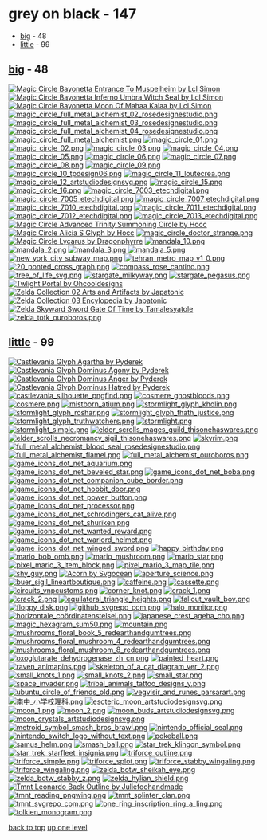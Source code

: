 # grey on black - 147
- [big](#big) - 48
- [little](#little) - 99

<a id="big"></a>

## [big](/terminal/grey%20on%20black/big/README.MD) - 48
[![Magic Circle Bayonetta Entrance To Muspelheim by Lcl Simon](/.internals/thumbnails/terminal/grey%20on%20black/big/magic%20circles/bayonetta/magic_circle_bayonetta_entrance_to_muspelheim_by_lcl_simon.png "Magic Circle Bayonetta Entrance To Muspelheim by Lcl Simon")](https://raw.githubusercontent.com/buckmanc/wallpapers/main/terminal/grey%20on%20black/big/magic%20circles/bayonetta/magic_circle_bayonetta_entrance_to_muspelheim_by_lcl_simon.png)
[![Magic Circle Bayonetta Inferno Umbra Witch Seal by Lcl Simon](/.internals/thumbnails/terminal/grey%20on%20black/big/magic%20circles/bayonetta/magic_circle_bayonetta_inferno_umbra_witch_seal_by_lcl_simon.png "Magic Circle Bayonetta Inferno Umbra Witch Seal by Lcl Simon")](https://raw.githubusercontent.com/buckmanc/wallpapers/main/terminal/grey%20on%20black/big/magic%20circles/bayonetta/magic_circle_bayonetta_inferno_umbra_witch_seal_by_lcl_simon.png)
[![Magic Circle Bayonetta Moon Of Mahaa Kalaa by Lcl Simon](/.internals/thumbnails/terminal/grey%20on%20black/big/magic%20circles/bayonetta/magic_circle_bayonetta_moon_of_mahaa_kalaa_by_lcl_simon.png "Magic Circle Bayonetta Moon Of Mahaa Kalaa by Lcl Simon")](https://raw.githubusercontent.com/buckmanc/wallpapers/main/terminal/grey%20on%20black/big/magic%20circles/bayonetta/magic_circle_bayonetta_moon_of_mahaa_kalaa_by_lcl_simon.png)
[![magic_circle_full_metal_alchemist_02_rosedesignestudio.png](/.internals/thumbnails/terminal/grey%20on%20black/big/magic%20circles/full%20metal%20alchemist/magic_circle_full_metal_alchemist_02_rosedesignestudio.png "magic_circle_full_metal_alchemist_02_rosedesignestudio.png")](https://raw.githubusercontent.com/buckmanc/wallpapers/main/terminal/grey%20on%20black/big/magic%20circles/full%20metal%20alchemist/magic_circle_full_metal_alchemist_02_rosedesignestudio.png)
[![magic_circle_full_metal_alchemist_03_rosedesignestudio.png](/.internals/thumbnails/terminal/grey%20on%20black/big/magic%20circles/full%20metal%20alchemist/magic_circle_full_metal_alchemist_03_rosedesignestudio.png "magic_circle_full_metal_alchemist_03_rosedesignestudio.png")](https://raw.githubusercontent.com/buckmanc/wallpapers/main/terminal/grey%20on%20black/big/magic%20circles/full%20metal%20alchemist/magic_circle_full_metal_alchemist_03_rosedesignestudio.png)
[![magic_circle_full_metal_alchemist_04_rosedesignestudio.png](/.internals/thumbnails/terminal/grey%20on%20black/big/magic%20circles/full%20metal%20alchemist/magic_circle_full_metal_alchemist_04_rosedesignestudio.png "magic_circle_full_metal_alchemist_04_rosedesignestudio.png")](https://raw.githubusercontent.com/buckmanc/wallpapers/main/terminal/grey%20on%20black/big/magic%20circles/full%20metal%20alchemist/magic_circle_full_metal_alchemist_04_rosedesignestudio.png)
[![magic_circle_full_metal_alchemist.png](/.internals/thumbnails/terminal/grey%20on%20black/big/magic%20circles/full%20metal%20alchemist/magic_circle_full_metal_alchemist.png "magic_circle_full_metal_alchemist.png")](https://raw.githubusercontent.com/buckmanc/wallpapers/main/terminal/grey%20on%20black/big/magic%20circles/full%20metal%20alchemist/magic_circle_full_metal_alchemist.png)
[![magic_circle_01.png](/.internals/thumbnails/terminal/grey%20on%20black/big/magic%20circles/misc/magic_circle_01.png "magic_circle_01.png")](https://raw.githubusercontent.com/buckmanc/wallpapers/main/terminal/grey%20on%20black/big/magic%20circles/misc/magic_circle_01.png)
[![magic_circle_02.png](/.internals/thumbnails/terminal/grey%20on%20black/big/magic%20circles/misc/magic_circle_02.png "magic_circle_02.png")](https://raw.githubusercontent.com/buckmanc/wallpapers/main/terminal/grey%20on%20black/big/magic%20circles/misc/magic_circle_02.png)
[![magic_circle_03.png](/.internals/thumbnails/terminal/grey%20on%20black/big/magic%20circles/misc/magic_circle_03.png "magic_circle_03.png")](https://raw.githubusercontent.com/buckmanc/wallpapers/main/terminal/grey%20on%20black/big/magic%20circles/misc/magic_circle_03.png)
[![magic_circle_04.png](/.internals/thumbnails/terminal/grey%20on%20black/big/magic%20circles/misc/magic_circle_04.png "magic_circle_04.png")](https://raw.githubusercontent.com/buckmanc/wallpapers/main/terminal/grey%20on%20black/big/magic%20circles/misc/magic_circle_04.png)
[![magic_circle_05.png](/.internals/thumbnails/terminal/grey%20on%20black/big/magic%20circles/misc/magic_circle_05.png "magic_circle_05.png")](https://raw.githubusercontent.com/buckmanc/wallpapers/main/terminal/grey%20on%20black/big/magic%20circles/misc/magic_circle_05.png)
[![magic_circle_06.png](/.internals/thumbnails/terminal/grey%20on%20black/big/magic%20circles/misc/magic_circle_06.png "magic_circle_06.png")](https://raw.githubusercontent.com/buckmanc/wallpapers/main/terminal/grey%20on%20black/big/magic%20circles/misc/magic_circle_06.png)
[![magic_circle_07.png](/.internals/thumbnails/terminal/grey%20on%20black/big/magic%20circles/misc/magic_circle_07.png "magic_circle_07.png")](https://raw.githubusercontent.com/buckmanc/wallpapers/main/terminal/grey%20on%20black/big/magic%20circles/misc/magic_circle_07.png)
[![magic_circle_08.png](/.internals/thumbnails/terminal/grey%20on%20black/big/magic%20circles/misc/magic_circle_08.png "magic_circle_08.png")](https://raw.githubusercontent.com/buckmanc/wallpapers/main/terminal/grey%20on%20black/big/magic%20circles/misc/magic_circle_08.png)
[![magic_circle_09.png](/.internals/thumbnails/terminal/grey%20on%20black/big/magic%20circles/misc/magic_circle_09.png "magic_circle_09.png")](https://raw.githubusercontent.com/buckmanc/wallpapers/main/terminal/grey%20on%20black/big/magic%20circles/misc/magic_circle_09.png)
[![magic_circle_10_tpdesign06.png](/.internals/thumbnails/terminal/grey%20on%20black/big/magic%20circles/misc/magic_circle_10_tpdesign06.png "magic_circle_10_tpdesign06.png")](https://raw.githubusercontent.com/buckmanc/wallpapers/main/terminal/grey%20on%20black/big/magic%20circles/misc/magic_circle_10_tpdesign06.png)
[![magic_circle_11_loutecrea.png](/.internals/thumbnails/terminal/grey%20on%20black/big/magic%20circles/misc/magic_circle_11_loutecrea.png "magic_circle_11_loutecrea.png")](https://raw.githubusercontent.com/buckmanc/wallpapers/main/terminal/grey%20on%20black/big/magic%20circles/misc/magic_circle_11_loutecrea.png)
[![magic_circle_12_artstudiodesignsvg.png](/.internals/thumbnails/terminal/grey%20on%20black/big/magic%20circles/misc/magic_circle_12_artstudiodesignsvg.png "magic_circle_12_artstudiodesignsvg.png")](https://raw.githubusercontent.com/buckmanc/wallpapers/main/terminal/grey%20on%20black/big/magic%20circles/misc/magic_circle_12_artstudiodesignsvg.png)
[![magic_circle_15.png](/.internals/thumbnails/terminal/grey%20on%20black/big/magic%20circles/misc/magic_circle_15.png "magic_circle_15.png")](https://raw.githubusercontent.com/buckmanc/wallpapers/main/terminal/grey%20on%20black/big/magic%20circles/misc/magic_circle_15.png)
[![magic_circle_16.png](/.internals/thumbnails/terminal/grey%20on%20black/big/magic%20circles/misc/magic_circle_16.png "magic_circle_16.png")](https://raw.githubusercontent.com/buckmanc/wallpapers/main/terminal/grey%20on%20black/big/magic%20circles/misc/magic_circle_16.png)
[![magic_circle_7003_etechdigital.png](/.internals/thumbnails/terminal/grey%20on%20black/big/magic%20circles/misc/magic_circle_7003_etechdigital.png "magic_circle_7003_etechdigital.png")](https://raw.githubusercontent.com/buckmanc/wallpapers/main/terminal/grey%20on%20black/big/magic%20circles/misc/magic_circle_7003_etechdigital.png)
[![magic_circle_7005_etechdigital.png](/.internals/thumbnails/terminal/grey%20on%20black/big/magic%20circles/misc/magic_circle_7005_etechdigital.png "magic_circle_7005_etechdigital.png")](https://raw.githubusercontent.com/buckmanc/wallpapers/main/terminal/grey%20on%20black/big/magic%20circles/misc/magic_circle_7005_etechdigital.png)
[![magic_circle_7007_etechdigital.png](/.internals/thumbnails/terminal/grey%20on%20black/big/magic%20circles/misc/magic_circle_7007_etechdigital.png "magic_circle_7007_etechdigital.png")](https://raw.githubusercontent.com/buckmanc/wallpapers/main/terminal/grey%20on%20black/big/magic%20circles/misc/magic_circle_7007_etechdigital.png)
[![magic_circle_7010_etechdigital.png](/.internals/thumbnails/terminal/grey%20on%20black/big/magic%20circles/misc/magic_circle_7010_etechdigital.png "magic_circle_7010_etechdigital.png")](https://raw.githubusercontent.com/buckmanc/wallpapers/main/terminal/grey%20on%20black/big/magic%20circles/misc/magic_circle_7010_etechdigital.png)
[![magic_circle_7011_etechdigital.png](/.internals/thumbnails/terminal/grey%20on%20black/big/magic%20circles/misc/magic_circle_7011_etechdigital.png "magic_circle_7011_etechdigital.png")](https://raw.githubusercontent.com/buckmanc/wallpapers/main/terminal/grey%20on%20black/big/magic%20circles/misc/magic_circle_7011_etechdigital.png)
[![magic_circle_7012_etechdigital.png](/.internals/thumbnails/terminal/grey%20on%20black/big/magic%20circles/misc/magic_circle_7012_etechdigital.png "magic_circle_7012_etechdigital.png")](https://raw.githubusercontent.com/buckmanc/wallpapers/main/terminal/grey%20on%20black/big/magic%20circles/misc/magic_circle_7012_etechdigital.png)
[![magic_circle_7013_etechdigital.png](/.internals/thumbnails/terminal/grey%20on%20black/big/magic%20circles/misc/magic_circle_7013_etechdigital.png "magic_circle_7013_etechdigital.png")](https://raw.githubusercontent.com/buckmanc/wallpapers/main/terminal/grey%20on%20black/big/magic%20circles/misc/magic_circle_7013_etechdigital.png)
[![Magic Circle Advanced Trinity Summoning Circle by Hocc](/.internals/thumbnails/terminal/grey%20on%20black/big/magic%20circles/misc/magic_circle_advanced_trinity_summoning_circle_by_hocc.png "Magic Circle Advanced Trinity Summoning Circle by Hocc")](https://raw.githubusercontent.com/buckmanc/wallpapers/main/terminal/grey%20on%20black/big/magic%20circles/misc/magic_circle_advanced_trinity_summoning_circle_by_hocc.png)
[![Magic Circle Alicia S Glyph by Hocc](/.internals/thumbnails/terminal/grey%20on%20black/big/magic%20circles/misc/magic_circle_alicia_s_glyph_by_hocc.png "Magic Circle Alicia S Glyph by Hocc")](https://raw.githubusercontent.com/buckmanc/wallpapers/main/terminal/grey%20on%20black/big/magic%20circles/misc/magic_circle_alicia_s_glyph_by_hocc.png)
[![magic_circle_doctor_strange.png](/.internals/thumbnails/terminal/grey%20on%20black/big/magic%20circles/misc/magic_circle_doctor_strange.png "magic_circle_doctor_strange.png")](https://raw.githubusercontent.com/buckmanc/wallpapers/main/terminal/grey%20on%20black/big/magic%20circles/misc/magic_circle_doctor_strange.png)
[![Magic Circle Lycarus by Dragonphyrre](/.internals/thumbnails/terminal/grey%20on%20black/big/magic%20circles/misc/magic_circle_lycarus_by_dragonphyrre.png "Magic Circle Lycarus by Dragonphyrre")](https://raw.githubusercontent.com/buckmanc/wallpapers/main/terminal/grey%20on%20black/big/magic%20circles/misc/magic_circle_lycarus_by_dragonphyrre.png)
[![mandala_10.png](/.internals/thumbnails/terminal/grey%20on%20black/big/mandalas/mandala_10.png "mandala_10.png")](https://raw.githubusercontent.com/buckmanc/wallpapers/main/terminal/grey%20on%20black/big/mandalas/mandala_10.png)
[![mandala_2.png](/.internals/thumbnails/terminal/grey%20on%20black/big/mandalas/mandala_2.png "mandala_2.png")](https://raw.githubusercontent.com/buckmanc/wallpapers/main/terminal/grey%20on%20black/big/mandalas/mandala_2.png)
[![mandala_3.png](/.internals/thumbnails/terminal/grey%20on%20black/big/mandalas/mandala_3.png "mandala_3.png")](https://raw.githubusercontent.com/buckmanc/wallpapers/main/terminal/grey%20on%20black/big/mandalas/mandala_3.png)
[![mandala_5.png](/.internals/thumbnails/terminal/grey%20on%20black/big/mandalas/mandala_5.png "mandala_5.png")](https://raw.githubusercontent.com/buckmanc/wallpapers/main/terminal/grey%20on%20black/big/mandalas/mandala_5.png)
[![new_york_city_subway_map.png](/.internals/thumbnails/terminal/grey%20on%20black/big/maps/new_york_city_subway_map.png "new_york_city_subway_map.png")](https://raw.githubusercontent.com/buckmanc/wallpapers/main/terminal/grey%20on%20black/big/maps/new_york_city_subway_map.png)
[![tehran_metro_map_v1_0.png](/.internals/thumbnails/terminal/grey%20on%20black/big/maps/tehran_metro_map_v1_0.png "tehran_metro_map_v1_0.png")](https://raw.githubusercontent.com/buckmanc/wallpapers/main/terminal/grey%20on%20black/big/maps/tehran_metro_map_v1_0.png)
[![20_ponted_cross_graph.png](/.internals/thumbnails/terminal/grey%20on%20black/big/misc/20_ponted_cross_graph.png "20_ponted_cross_graph.png")](https://raw.githubusercontent.com/buckmanc/wallpapers/main/terminal/grey%20on%20black/big/misc/20_ponted_cross_graph.png)
[![compass_rose_cantino.png](/.internals/thumbnails/terminal/grey%20on%20black/big/misc/compass_rose_cantino.png "compass_rose_cantino.png")](https://raw.githubusercontent.com/buckmanc/wallpapers/main/terminal/grey%20on%20black/big/misc/compass_rose_cantino.png)
[![tree_of_life_svg.png](/.internals/thumbnails/terminal/grey%20on%20black/big/misc/tree_of_life_svg.png "tree_of_life_svg.png")](https://raw.githubusercontent.com/buckmanc/wallpapers/main/terminal/grey%20on%20black/big/misc/tree_of_life_svg.png)
[![stargate_milkyway.png](/.internals/thumbnails/terminal/grey%20on%20black/big/stargate/stargate_milkyway.png "stargate_milkyway.png")](https://raw.githubusercontent.com/buckmanc/wallpapers/main/terminal/grey%20on%20black/big/stargate/stargate_milkyway.png)
[![stargate_pegasus.png](/.internals/thumbnails/terminal/grey%20on%20black/big/stargate/stargate_pegasus.png "stargate_pegasus.png")](https://raw.githubusercontent.com/buckmanc/wallpapers/main/terminal/grey%20on%20black/big/stargate/stargate_pegasus.png)
[![Twlight Portal by Ohcooldesigns](/.internals/thumbnails/terminal/grey%20on%20black/big/the%20legend%20of%20zelda/twlight_portal_by_ohcooldesigns.png "Twlight Portal by Ohcooldesigns")](https://raw.githubusercontent.com/buckmanc/wallpapers/main/terminal/grey%20on%20black/big/the%20legend%20of%20zelda/twlight_portal_by_ohcooldesigns.png)
[![Zelda Collection 02 Arts and Artifacts by Japatonic](/.internals/thumbnails/terminal/grey%20on%20black/big/the%20legend%20of%20zelda/zelda_collection_02_arts_and_artifacts_by_japatonic.png "Zelda Collection 02 Arts and Artifacts by Japatonic")](https://raw.githubusercontent.com/buckmanc/wallpapers/main/terminal/grey%20on%20black/big/the%20legend%20of%20zelda/zelda_collection_02_arts_and_artifacts_by_japatonic.png)
[![Zelda Collection 03 Encylopedia by Japatonic](/.internals/thumbnails/terminal/grey%20on%20black/big/the%20legend%20of%20zelda/zelda_collection_03_encylopedia_by_japatonic.png "Zelda Collection 03 Encylopedia by Japatonic")](https://raw.githubusercontent.com/buckmanc/wallpapers/main/terminal/grey%20on%20black/big/the%20legend%20of%20zelda/zelda_collection_03_encylopedia_by_japatonic.png)
[![Zelda Skyward Sword Gate Of Time by Tamalesyatole](/.internals/thumbnails/terminal/grey%20on%20black/big/the%20legend%20of%20zelda/zelda_skyward_sword_gate_of_time_by_tamalesyatole.png "Zelda Skyward Sword Gate Of Time by Tamalesyatole")](https://raw.githubusercontent.com/buckmanc/wallpapers/main/terminal/grey%20on%20black/big/the%20legend%20of%20zelda/zelda_skyward_sword_gate_of_time_by_tamalesyatole.png)
[![zelda_totk_ouroboros.png](/.internals/thumbnails/terminal/grey%20on%20black/big/the%20legend%20of%20zelda/zelda_totk_ouroboros.png "zelda_totk_ouroboros.png")](https://raw.githubusercontent.com/buckmanc/wallpapers/main/terminal/grey%20on%20black/big/the%20legend%20of%20zelda/zelda_totk_ouroboros.png)

<a id="little"></a>

## [little](/terminal/grey%20on%20black/little/README.MD) - 99
[![Castlevania Glyph Agartha by Pyderek](/.internals/thumbnails/terminal/grey%20on%20black/little/castlevania/castlevania_glyph_agartha_by_pyderek.png "Castlevania Glyph Agartha by Pyderek")](https://raw.githubusercontent.com/buckmanc/wallpapers/main/terminal/grey%20on%20black/little/castlevania/castlevania_glyph_agartha_by_pyderek.png)
[![Castlevania Glyph Dominus Agony by Pyderek](/.internals/thumbnails/terminal/grey%20on%20black/little/castlevania/castlevania_glyph_dominus_agony_by_pyderek.png "Castlevania Glyph Dominus Agony by Pyderek")](https://raw.githubusercontent.com/buckmanc/wallpapers/main/terminal/grey%20on%20black/little/castlevania/castlevania_glyph_dominus_agony_by_pyderek.png)
[![Castlevania Glyph Dominus Anger by Pyderek](/.internals/thumbnails/terminal/grey%20on%20black/little/castlevania/castlevania_glyph_dominus_anger_by_pyderek.png "Castlevania Glyph Dominus Anger by Pyderek")](https://raw.githubusercontent.com/buckmanc/wallpapers/main/terminal/grey%20on%20black/little/castlevania/castlevania_glyph_dominus_anger_by_pyderek.png)
[![Castlevania Glyph Dominus Hatred by Pyderek](/.internals/thumbnails/terminal/grey%20on%20black/little/castlevania/castlevania_glyph_dominus_hatred_by_pyderek.png "Castlevania Glyph Dominus Hatred by Pyderek")](https://raw.githubusercontent.com/buckmanc/wallpapers/main/terminal/grey%20on%20black/little/castlevania/castlevania_glyph_dominus_hatred_by_pyderek.png)
[![castlevania_silhouette_pngfind.png](/.internals/thumbnails/terminal/grey%20on%20black/little/castlevania/castlevania_silhouette_pngfind.png "castlevania_silhouette_pngfind.png")](https://raw.githubusercontent.com/buckmanc/wallpapers/main/terminal/grey%20on%20black/little/castlevania/castlevania_silhouette_pngfind.png)
[![cosmere_ghostbloods.png](/.internals/thumbnails/terminal/grey%20on%20black/little/cosmere/cosmere_ghostbloods.png "cosmere_ghostbloods.png")](https://raw.githubusercontent.com/buckmanc/wallpapers/main/terminal/grey%20on%20black/little/cosmere/cosmere_ghostbloods.png)
[![cosmere.png](/.internals/thumbnails/terminal/grey%20on%20black/little/cosmere/cosmere.png "cosmere.png")](https://raw.githubusercontent.com/buckmanc/wallpapers/main/terminal/grey%20on%20black/little/cosmere/cosmere.png)
[![mistborn_atium.png](/.internals/thumbnails/terminal/grey%20on%20black/little/cosmere/mistborn_atium.png "mistborn_atium.png")](https://raw.githubusercontent.com/buckmanc/wallpapers/main/terminal/grey%20on%20black/little/cosmere/mistborn_atium.png)
[![stormlight_glyph_kholin.png](/.internals/thumbnails/terminal/grey%20on%20black/little/cosmere/stormlight_glyph_kholin.png "stormlight_glyph_kholin.png")](https://raw.githubusercontent.com/buckmanc/wallpapers/main/terminal/grey%20on%20black/little/cosmere/stormlight_glyph_kholin.png)
[![stormlight_glyph_roshar.png](/.internals/thumbnails/terminal/grey%20on%20black/little/cosmere/stormlight_glyph_roshar.png "stormlight_glyph_roshar.png")](https://raw.githubusercontent.com/buckmanc/wallpapers/main/terminal/grey%20on%20black/little/cosmere/stormlight_glyph_roshar.png)
[![stormlight_glyph_thath_justice.png](/.internals/thumbnails/terminal/grey%20on%20black/little/cosmere/stormlight_glyph_thath_justice.png "stormlight_glyph_thath_justice.png")](https://raw.githubusercontent.com/buckmanc/wallpapers/main/terminal/grey%20on%20black/little/cosmere/stormlight_glyph_thath_justice.png)
[![stormlight_glyph_truthwatchers.png](/.internals/thumbnails/terminal/grey%20on%20black/little/cosmere/stormlight_glyph_truthwatchers.png "stormlight_glyph_truthwatchers.png")](https://raw.githubusercontent.com/buckmanc/wallpapers/main/terminal/grey%20on%20black/little/cosmere/stormlight_glyph_truthwatchers.png)
[![stormlight.png](/.internals/thumbnails/terminal/grey%20on%20black/little/cosmere/stormlight.png "stormlight.png")](https://raw.githubusercontent.com/buckmanc/wallpapers/main/terminal/grey%20on%20black/little/cosmere/stormlight.png)
[![stormlight_simple.png](/.internals/thumbnails/terminal/grey%20on%20black/little/cosmere/stormlight_simple.png "stormlight_simple.png")](https://raw.githubusercontent.com/buckmanc/wallpapers/main/terminal/grey%20on%20black/little/cosmere/stormlight_simple.png)
[![elder_scrolls_mages_guild_thisonehaswares.png](/.internals/thumbnails/terminal/grey%20on%20black/little/elder%20scrolls/elder_scrolls_mages_guild_thisonehaswares.png "elder_scrolls_mages_guild_thisonehaswares.png")](https://raw.githubusercontent.com/buckmanc/wallpapers/main/terminal/grey%20on%20black/little/elder%20scrolls/elder_scrolls_mages_guild_thisonehaswares.png)
[![elder_scrolls_necromancy_sigil_thisonehaswares.png](/.internals/thumbnails/terminal/grey%20on%20black/little/elder%20scrolls/elder_scrolls_necromancy_sigil_thisonehaswares.png "elder_scrolls_necromancy_sigil_thisonehaswares.png")](https://raw.githubusercontent.com/buckmanc/wallpapers/main/terminal/grey%20on%20black/little/elder%20scrolls/elder_scrolls_necromancy_sigil_thisonehaswares.png)
[![skyrim.png](/.internals/thumbnails/terminal/grey%20on%20black/little/elder%20scrolls/skyrim.png "skyrim.png")](https://raw.githubusercontent.com/buckmanc/wallpapers/main/terminal/grey%20on%20black/little/elder%20scrolls/skyrim.png)
[![full_metal_alchemist_blood_seal_rosedesignestudio.png](/.internals/thumbnails/terminal/grey%20on%20black/little/full%20metal%20alchemist/full_metal_alchemist_blood_seal_rosedesignestudio.png "full_metal_alchemist_blood_seal_rosedesignestudio.png")](https://raw.githubusercontent.com/buckmanc/wallpapers/main/terminal/grey%20on%20black/little/full%20metal%20alchemist/full_metal_alchemist_blood_seal_rosedesignestudio.png)
[![full_metal_alchemist_flamel.png](/.internals/thumbnails/terminal/grey%20on%20black/little/full%20metal%20alchemist/full_metal_alchemist_flamel.png "full_metal_alchemist_flamel.png")](https://raw.githubusercontent.com/buckmanc/wallpapers/main/terminal/grey%20on%20black/little/full%20metal%20alchemist/full_metal_alchemist_flamel.png)
[![full_metal_alchemist_ouroboros.png](/.internals/thumbnails/terminal/grey%20on%20black/little/full%20metal%20alchemist/full_metal_alchemist_ouroboros.png "full_metal_alchemist_ouroboros.png")](https://raw.githubusercontent.com/buckmanc/wallpapers/main/terminal/grey%20on%20black/little/full%20metal%20alchemist/full_metal_alchemist_ouroboros.png)
[![game_icons_dot_net_aquarium.png](/.internals/thumbnails/terminal/grey%20on%20black/little/game%20icons%20dot%20net/game_icons_dot_net_aquarium.png "game_icons_dot_net_aquarium.png")](https://raw.githubusercontent.com/buckmanc/wallpapers/main/terminal/grey%20on%20black/little/game%20icons%20dot%20net/game_icons_dot_net_aquarium.png)
[![game_icons_dot_net_beveled_star.png](/.internals/thumbnails/terminal/grey%20on%20black/little/game%20icons%20dot%20net/game_icons_dot_net_beveled_star.png "game_icons_dot_net_beveled_star.png")](https://raw.githubusercontent.com/buckmanc/wallpapers/main/terminal/grey%20on%20black/little/game%20icons%20dot%20net/game_icons_dot_net_beveled_star.png)
[![game_icons_dot_net_boba.png](/.internals/thumbnails/terminal/grey%20on%20black/little/game%20icons%20dot%20net/game_icons_dot_net_boba.png "game_icons_dot_net_boba.png")](https://raw.githubusercontent.com/buckmanc/wallpapers/main/terminal/grey%20on%20black/little/game%20icons%20dot%20net/game_icons_dot_net_boba.png)
[![game_icons_dot_net_companion_cube_border.png](/.internals/thumbnails/terminal/grey%20on%20black/little/game%20icons%20dot%20net/game_icons_dot_net_companion_cube_border.png "game_icons_dot_net_companion_cube_border.png")](https://raw.githubusercontent.com/buckmanc/wallpapers/main/terminal/grey%20on%20black/little/game%20icons%20dot%20net/game_icons_dot_net_companion_cube_border.png)
[![game_icons_dot_net_hobbit_door.png](/.internals/thumbnails/terminal/grey%20on%20black/little/game%20icons%20dot%20net/game_icons_dot_net_hobbit_door.png "game_icons_dot_net_hobbit_door.png")](https://raw.githubusercontent.com/buckmanc/wallpapers/main/terminal/grey%20on%20black/little/game%20icons%20dot%20net/game_icons_dot_net_hobbit_door.png)
[![game_icons_dot_net_power_button.png](/.internals/thumbnails/terminal/grey%20on%20black/little/game%20icons%20dot%20net/game_icons_dot_net_power_button.png "game_icons_dot_net_power_button.png")](https://raw.githubusercontent.com/buckmanc/wallpapers/main/terminal/grey%20on%20black/little/game%20icons%20dot%20net/game_icons_dot_net_power_button.png)
[![game_icons_dot_net_processor.png](/.internals/thumbnails/terminal/grey%20on%20black/little/game%20icons%20dot%20net/game_icons_dot_net_processor.png "game_icons_dot_net_processor.png")](https://raw.githubusercontent.com/buckmanc/wallpapers/main/terminal/grey%20on%20black/little/game%20icons%20dot%20net/game_icons_dot_net_processor.png)
[![game_icons_dot_net_schrodingers_cat_alive.png](/.internals/thumbnails/terminal/grey%20on%20black/little/game%20icons%20dot%20net/game_icons_dot_net_schrodingers_cat_alive.png "game_icons_dot_net_schrodingers_cat_alive.png")](https://raw.githubusercontent.com/buckmanc/wallpapers/main/terminal/grey%20on%20black/little/game%20icons%20dot%20net/game_icons_dot_net_schrodingers_cat_alive.png)
[![game_icons_dot_net_shuriken.png](/.internals/thumbnails/terminal/grey%20on%20black/little/game%20icons%20dot%20net/game_icons_dot_net_shuriken.png "game_icons_dot_net_shuriken.png")](https://raw.githubusercontent.com/buckmanc/wallpapers/main/terminal/grey%20on%20black/little/game%20icons%20dot%20net/game_icons_dot_net_shuriken.png)
[![game_icons_dot_net_wanted_reward.png](/.internals/thumbnails/terminal/grey%20on%20black/little/game%20icons%20dot%20net/game_icons_dot_net_wanted_reward.png "game_icons_dot_net_wanted_reward.png")](https://raw.githubusercontent.com/buckmanc/wallpapers/main/terminal/grey%20on%20black/little/game%20icons%20dot%20net/game_icons_dot_net_wanted_reward.png)
[![game_icons_dot_net_warlord_helmet.png](/.internals/thumbnails/terminal/grey%20on%20black/little/game%20icons%20dot%20net/game_icons_dot_net_warlord_helmet.png "game_icons_dot_net_warlord_helmet.png")](https://raw.githubusercontent.com/buckmanc/wallpapers/main/terminal/grey%20on%20black/little/game%20icons%20dot%20net/game_icons_dot_net_warlord_helmet.png)
[![game_icons_dot_net_winged_sword.png](/.internals/thumbnails/terminal/grey%20on%20black/little/game%20icons%20dot%20net/game_icons_dot_net_winged_sword.png "game_icons_dot_net_winged_sword.png")](https://raw.githubusercontent.com/buckmanc/wallpapers/main/terminal/grey%20on%20black/little/game%20icons%20dot%20net/game_icons_dot_net_winged_sword.png)
[![happy_birthday.png](/.internals/thumbnails/terminal/grey%20on%20black/little/language/happy_birthday.png "happy_birthday.png")](https://raw.githubusercontent.com/buckmanc/wallpapers/main/terminal/grey%20on%20black/little/language/happy_birthday.png)
[![mario_bob_omb.png](/.internals/thumbnails/terminal/grey%20on%20black/little/mario/mario_bob_omb.png "mario_bob_omb.png")](https://raw.githubusercontent.com/buckmanc/wallpapers/main/terminal/grey%20on%20black/little/mario/mario_bob_omb.png)
[![mario_mushroom.png](/.internals/thumbnails/terminal/grey%20on%20black/little/mario/mario_mushroom.png "mario_mushroom.png")](https://raw.githubusercontent.com/buckmanc/wallpapers/main/terminal/grey%20on%20black/little/mario/mario_mushroom.png)
[![mario_star.png](/.internals/thumbnails/terminal/grey%20on%20black/little/mario/mario_star.png "mario_star.png")](https://raw.githubusercontent.com/buckmanc/wallpapers/main/terminal/grey%20on%20black/little/mario/mario_star.png)
[![pixel_mario_3_item_block.png](/.internals/thumbnails/terminal/grey%20on%20black/little/mario/pixel_mario_3_item_block.png "pixel_mario_3_item_block.png")](https://raw.githubusercontent.com/buckmanc/wallpapers/main/terminal/grey%20on%20black/little/mario/pixel_mario_3_item_block.png)
[![pixel_mario_3_map_tile.png](/.internals/thumbnails/terminal/grey%20on%20black/little/mario/pixel_mario_3_map_tile.png "pixel_mario_3_map_tile.png")](https://raw.githubusercontent.com/buckmanc/wallpapers/main/terminal/grey%20on%20black/little/mario/pixel_mario_3_map_tile.png)
[![shy_guy.png](/.internals/thumbnails/terminal/grey%20on%20black/little/mario/shy_guy.png "shy_guy.png")](https://raw.githubusercontent.com/buckmanc/wallpapers/main/terminal/grey%20on%20black/little/mario/shy_guy.png)
[![Acorn by Svgocean](/.internals/thumbnails/terminal/grey%20on%20black/little/misc/acorn_by_svgocean.png "Acorn by Svgocean")](https://raw.githubusercontent.com/buckmanc/wallpapers/main/terminal/grey%20on%20black/little/misc/acorn_by_svgocean.png)
[![aperture_science.png](/.internals/thumbnails/terminal/grey%20on%20black/little/misc/aperture_science.png "aperture_science.png")](https://raw.githubusercontent.com/buckmanc/wallpapers/main/terminal/grey%20on%20black/little/misc/aperture_science.png)
[![buer_sigil_lineartboutique.png](/.internals/thumbnails/terminal/grey%20on%20black/little/misc/buer_sigil_lineartboutique.png "buer_sigil_lineartboutique.png")](https://raw.githubusercontent.com/buckmanc/wallpapers/main/terminal/grey%20on%20black/little/misc/buer_sigil_lineartboutique.png)
[![caffeine.png](/.internals/thumbnails/terminal/grey%20on%20black/little/misc/caffeine.png "caffeine.png")](https://raw.githubusercontent.com/buckmanc/wallpapers/main/terminal/grey%20on%20black/little/misc/caffeine.png)
[![cassette.png](/.internals/thumbnails/terminal/grey%20on%20black/little/misc/cassette.png "cassette.png")](https://raw.githubusercontent.com/buckmanc/wallpapers/main/terminal/grey%20on%20black/little/misc/cassette.png)
[![circuits_vnpcustoms.png](/.internals/thumbnails/terminal/grey%20on%20black/little/misc/circuits_vnpcustoms.png "circuits_vnpcustoms.png")](https://raw.githubusercontent.com/buckmanc/wallpapers/main/terminal/grey%20on%20black/little/misc/circuits_vnpcustoms.png)
[![corner_knot.png](/.internals/thumbnails/terminal/grey%20on%20black/little/misc/corner_knot.png "corner_knot.png")](https://raw.githubusercontent.com/buckmanc/wallpapers/main/terminal/grey%20on%20black/little/misc/corner_knot.png)
[![crack_1.png](/.internals/thumbnails/terminal/grey%20on%20black/little/misc/crack_1.png "crack_1.png")](https://raw.githubusercontent.com/buckmanc/wallpapers/main/terminal/grey%20on%20black/little/misc/crack_1.png)
[![crack_2.png](/.internals/thumbnails/terminal/grey%20on%20black/little/misc/crack_2.png "crack_2.png")](https://raw.githubusercontent.com/buckmanc/wallpapers/main/terminal/grey%20on%20black/little/misc/crack_2.png)
[![equilateral_triangle_heights.png](/.internals/thumbnails/terminal/grey%20on%20black/little/misc/equilateral_triangle_heights.png "equilateral_triangle_heights.png")](https://raw.githubusercontent.com/buckmanc/wallpapers/main/terminal/grey%20on%20black/little/misc/equilateral_triangle_heights.png)
[![fallout_vault_boy.png](/.internals/thumbnails/terminal/grey%20on%20black/little/misc/fallout_vault_boy.png "fallout_vault_boy.png")](https://raw.githubusercontent.com/buckmanc/wallpapers/main/terminal/grey%20on%20black/little/misc/fallout_vault_boy.png)
[![floppy_disk.png](/.internals/thumbnails/terminal/grey%20on%20black/little/misc/floppy_disk.png "floppy_disk.png")](https://raw.githubusercontent.com/buckmanc/wallpapers/main/terminal/grey%20on%20black/little/misc/floppy_disk.png)
[![github_svgrepo_com.png](/.internals/thumbnails/terminal/grey%20on%20black/little/misc/github_svgrepo_com.png "github_svgrepo_com.png")](https://raw.githubusercontent.com/buckmanc/wallpapers/main/terminal/grey%20on%20black/little/misc/github_svgrepo_com.png)
[![halo_monitor.png](/.internals/thumbnails/terminal/grey%20on%20black/little/misc/halo_monitor.png "halo_monitor.png")](https://raw.githubusercontent.com/buckmanc/wallpapers/main/terminal/grey%20on%20black/little/misc/halo_monitor.png)
[![horizontale_coördinatenstelsel.png](/.internals/thumbnails/terminal/grey%20on%20black/little/misc/horizontale_coördinatenstelsel.png "horizontale_coördinatenstelsel.png")](https://raw.githubusercontent.com/buckmanc/wallpapers/main/terminal/grey%20on%20black/little/misc/horizontale_coördinatenstelsel.png)
[![japanese_crest_ageha_cho.png](/.internals/thumbnails/terminal/grey%20on%20black/little/misc/japanese_crest_ageha_cho.png "japanese_crest_ageha_cho.png")](https://raw.githubusercontent.com/buckmanc/wallpapers/main/terminal/grey%20on%20black/little/misc/japanese_crest_ageha_cho.png)
[![magic_hexagram_sum50.png](/.internals/thumbnails/terminal/grey%20on%20black/little/misc/magic_hexagram_sum50.png "magic_hexagram_sum50.png")](https://raw.githubusercontent.com/buckmanc/wallpapers/main/terminal/grey%20on%20black/little/misc/magic_hexagram_sum50.png)
[![mountain.png](/.internals/thumbnails/terminal/grey%20on%20black/little/misc/mountain.png "mountain.png")](https://raw.githubusercontent.com/buckmanc/wallpapers/main/terminal/grey%20on%20black/little/misc/mountain.png)
[![mushrooms_floral_book_5_redearthandgumtrees.png](/.internals/thumbnails/terminal/grey%20on%20black/little/misc/mushrooms_floral_book_5_redearthandgumtrees.png "mushrooms_floral_book_5_redearthandgumtrees.png")](https://raw.githubusercontent.com/buckmanc/wallpapers/main/terminal/grey%20on%20black/little/misc/mushrooms_floral_book_5_redearthandgumtrees.png)
[![mushrooms_floral_mushroom_4_redearthandgumtrees.png](/.internals/thumbnails/terminal/grey%20on%20black/little/misc/mushrooms_floral_mushroom_4_redearthandgumtrees.png "mushrooms_floral_mushroom_4_redearthandgumtrees.png")](https://raw.githubusercontent.com/buckmanc/wallpapers/main/terminal/grey%20on%20black/little/misc/mushrooms_floral_mushroom_4_redearthandgumtrees.png)
[![mushrooms_floral_mushroom_8_redearthandgumtrees.png](/.internals/thumbnails/terminal/grey%20on%20black/little/misc/mushrooms_floral_mushroom_8_redearthandgumtrees.png "mushrooms_floral_mushroom_8_redearthandgumtrees.png")](https://raw.githubusercontent.com/buckmanc/wallpapers/main/terminal/grey%20on%20black/little/misc/mushrooms_floral_mushroom_8_redearthandgumtrees.png)
[![oxoglutarate_dehydrogenase_zh_cn.png](/.internals/thumbnails/terminal/grey%20on%20black/little/misc/oxoglutarate_dehydrogenase_zh_cn.png "oxoglutarate_dehydrogenase_zh_cn.png")](https://raw.githubusercontent.com/buckmanc/wallpapers/main/terminal/grey%20on%20black/little/misc/oxoglutarate_dehydrogenase_zh_cn.png)
[![painted_heart.png](/.internals/thumbnails/terminal/grey%20on%20black/little/misc/painted_heart.png "painted_heart.png")](https://raw.githubusercontent.com/buckmanc/wallpapers/main/terminal/grey%20on%20black/little/misc/painted_heart.png)
[![raven_animapins.png](/.internals/thumbnails/terminal/grey%20on%20black/little/misc/raven_animapins.png "raven_animapins.png")](https://raw.githubusercontent.com/buckmanc/wallpapers/main/terminal/grey%20on%20black/little/misc/raven_animapins.png)
[![skeleton_of_a_cat_diagram_ver_2.png](/.internals/thumbnails/terminal/grey%20on%20black/little/misc/skeleton_of_a_cat_diagram_ver_2.png "skeleton_of_a_cat_diagram_ver_2.png")](https://raw.githubusercontent.com/buckmanc/wallpapers/main/terminal/grey%20on%20black/little/misc/skeleton_of_a_cat_diagram_ver_2.png)
[![small_knots_1.png](/.internals/thumbnails/terminal/grey%20on%20black/little/misc/small_knots_1.png "small_knots_1.png")](https://raw.githubusercontent.com/buckmanc/wallpapers/main/terminal/grey%20on%20black/little/misc/small_knots_1.png)
[![small_knots_2.png](/.internals/thumbnails/terminal/grey%20on%20black/little/misc/small_knots_2.png "small_knots_2.png")](https://raw.githubusercontent.com/buckmanc/wallpapers/main/terminal/grey%20on%20black/little/misc/small_knots_2.png)
[![small_star.png](/.internals/thumbnails/terminal/grey%20on%20black/little/misc/small_star.png "small_star.png")](https://raw.githubusercontent.com/buckmanc/wallpapers/main/terminal/grey%20on%20black/little/misc/small_star.png)
[![space_invader.png](/.internals/thumbnails/terminal/grey%20on%20black/little/misc/space_invader.png "space_invader.png")](https://raw.githubusercontent.com/buckmanc/wallpapers/main/terminal/grey%20on%20black/little/misc/space_invader.png)
[![tribal_animals_tattoo_designs_y.png](/.internals/thumbnails/terminal/grey%20on%20black/little/misc/tribal_animals_tattoo_designs_y.png "tribal_animals_tattoo_designs_y.png")](https://raw.githubusercontent.com/buckmanc/wallpapers/main/terminal/grey%20on%20black/little/misc/tribal_animals_tattoo_designs_y.png)
[![ubuntu_circle_of_friends_old.png](/.internals/thumbnails/terminal/grey%20on%20black/little/misc/ubuntu_circle_of_friends_old.png "ubuntu_circle_of_friends_old.png")](https://raw.githubusercontent.com/buckmanc/wallpapers/main/terminal/grey%20on%20black/little/misc/ubuntu_circle_of_friends_old.png)
[![vegvisir_and_runes_parsarart.png](/.internals/thumbnails/terminal/grey%20on%20black/little/misc/vegvisir_and_runes_parsarart.png "vegvisir_and_runes_parsarart.png")](https://raw.githubusercontent.com/buckmanc/wallpapers/main/terminal/grey%20on%20black/little/misc/vegvisir_and_runes_parsarart.png)
[![南中_小学校理科.png](/.internals/thumbnails/terminal/grey%20on%20black/little/misc/南中_小学校理科.png "南中_小学校理科.png")](https://raw.githubusercontent.com/buckmanc/wallpapers/main/terminal/grey%20on%20black/little/misc/南中_小学校理科.png)
[![esoteric_moon_artstudiodesignsvg.png](/.internals/thumbnails/terminal/grey%20on%20black/little/moons/esoteric_moon_artstudiodesignsvg.png "esoteric_moon_artstudiodesignsvg.png")](https://raw.githubusercontent.com/buckmanc/wallpapers/main/terminal/grey%20on%20black/little/moons/esoteric_moon_artstudiodesignsvg.png)
[![moon_1.png](/.internals/thumbnails/terminal/grey%20on%20black/little/moons/moon_1.png "moon_1.png")](https://raw.githubusercontent.com/buckmanc/wallpapers/main/terminal/grey%20on%20black/little/moons/moon_1.png)
[![moon_2.png](/.internals/thumbnails/terminal/grey%20on%20black/little/moons/moon_2.png "moon_2.png")](https://raw.githubusercontent.com/buckmanc/wallpapers/main/terminal/grey%20on%20black/little/moons/moon_2.png)
[![moon_buds_artstudiodesignsvg.png](/.internals/thumbnails/terminal/grey%20on%20black/little/moons/moon_buds_artstudiodesignsvg.png "moon_buds_artstudiodesignsvg.png")](https://raw.githubusercontent.com/buckmanc/wallpapers/main/terminal/grey%20on%20black/little/moons/moon_buds_artstudiodesignsvg.png)
[![moon_crystals_artstudiodesignsvg.png](/.internals/thumbnails/terminal/grey%20on%20black/little/moons/moon_crystals_artstudiodesignsvg.png "moon_crystals_artstudiodesignsvg.png")](https://raw.githubusercontent.com/buckmanc/wallpapers/main/terminal/grey%20on%20black/little/moons/moon_crystals_artstudiodesignsvg.png)
[![metroid_symbol_smash_bros_brawl.png](/.internals/thumbnails/terminal/grey%20on%20black/little/nintendo/metroid_symbol_smash_bros_brawl.png "metroid_symbol_smash_bros_brawl.png")](https://raw.githubusercontent.com/buckmanc/wallpapers/main/terminal/grey%20on%20black/little/nintendo/metroid_symbol_smash_bros_brawl.png)
[![nintendo_official_seal.png](/.internals/thumbnails/terminal/grey%20on%20black/little/nintendo/nintendo_official_seal.png "nintendo_official_seal.png")](https://raw.githubusercontent.com/buckmanc/wallpapers/main/terminal/grey%20on%20black/little/nintendo/nintendo_official_seal.png)
[![nintendo_switch_logo_without_text.png](/.internals/thumbnails/terminal/grey%20on%20black/little/nintendo/nintendo_switch_logo_without_text.png "nintendo_switch_logo_without_text.png")](https://raw.githubusercontent.com/buckmanc/wallpapers/main/terminal/grey%20on%20black/little/nintendo/nintendo_switch_logo_without_text.png)
[![pokeball.png](/.internals/thumbnails/terminal/grey%20on%20black/little/nintendo/pokeball.png "pokeball.png")](https://raw.githubusercontent.com/buckmanc/wallpapers/main/terminal/grey%20on%20black/little/nintendo/pokeball.png)
[![samus_helm.png](/.internals/thumbnails/terminal/grey%20on%20black/little/nintendo/samus_helm.png "samus_helm.png")](https://raw.githubusercontent.com/buckmanc/wallpapers/main/terminal/grey%20on%20black/little/nintendo/samus_helm.png)
[![smash_ball.png](/.internals/thumbnails/terminal/grey%20on%20black/little/nintendo/smash_ball.png "smash_ball.png")](https://raw.githubusercontent.com/buckmanc/wallpapers/main/terminal/grey%20on%20black/little/nintendo/smash_ball.png)
[![star_trek_klingon_symbol.png](/.internals/thumbnails/terminal/grey%20on%20black/little/star%20trek/star_trek_klingon_symbol.png "star_trek_klingon_symbol.png")](https://raw.githubusercontent.com/buckmanc/wallpapers/main/terminal/grey%20on%20black/little/star%20trek/star_trek_klingon_symbol.png)
[![star_trek_starfleet_insignia.png](/.internals/thumbnails/terminal/grey%20on%20black/little/star%20trek/star_trek_starfleet_insignia.png "star_trek_starfleet_insignia.png")](https://raw.githubusercontent.com/buckmanc/wallpapers/main/terminal/grey%20on%20black/little/star%20trek/star_trek_starfleet_insignia.png)
[![triforce_outline.png](/.internals/thumbnails/terminal/grey%20on%20black/little/the%20legend%20of%20zelda/triforce_outline.png "triforce_outline.png")](https://raw.githubusercontent.com/buckmanc/wallpapers/main/terminal/grey%20on%20black/little/the%20legend%20of%20zelda/triforce_outline.png)
[![triforce_simple.png](/.internals/thumbnails/terminal/grey%20on%20black/little/the%20legend%20of%20zelda/triforce_simple.png "triforce_simple.png")](https://raw.githubusercontent.com/buckmanc/wallpapers/main/terminal/grey%20on%20black/little/the%20legend%20of%20zelda/triforce_simple.png)
[![triforce_splot.png](/.internals/thumbnails/terminal/grey%20on%20black/little/the%20legend%20of%20zelda/triforce_splot.png "triforce_splot.png")](https://raw.githubusercontent.com/buckmanc/wallpapers/main/terminal/grey%20on%20black/little/the%20legend%20of%20zelda/triforce_splot.png)
[![triforce_stabby_wingaling.png](/.internals/thumbnails/terminal/grey%20on%20black/little/the%20legend%20of%20zelda/triforce_stabby_wingaling.png "triforce_stabby_wingaling.png")](https://raw.githubusercontent.com/buckmanc/wallpapers/main/terminal/grey%20on%20black/little/the%20legend%20of%20zelda/triforce_stabby_wingaling.png)
[![triforce_wingaling.png](/.internals/thumbnails/terminal/grey%20on%20black/little/the%20legend%20of%20zelda/triforce_wingaling.png "triforce_wingaling.png")](https://raw.githubusercontent.com/buckmanc/wallpapers/main/terminal/grey%20on%20black/little/the%20legend%20of%20zelda/triforce_wingaling.png)
[![zelda_botw_sheikah_eye.png](/.internals/thumbnails/terminal/grey%20on%20black/little/the%20legend%20of%20zelda/zelda_botw_sheikah_eye.png "zelda_botw_sheikah_eye.png")](https://raw.githubusercontent.com/buckmanc/wallpapers/main/terminal/grey%20on%20black/little/the%20legend%20of%20zelda/zelda_botw_sheikah_eye.png)
[![zelda_botw_stabby_z.png](/.internals/thumbnails/terminal/grey%20on%20black/little/the%20legend%20of%20zelda/zelda_botw_stabby_z.png "zelda_botw_stabby_z.png")](https://raw.githubusercontent.com/buckmanc/wallpapers/main/terminal/grey%20on%20black/little/the%20legend%20of%20zelda/zelda_botw_stabby_z.png)
[![zelda_hylian_shield.png](/.internals/thumbnails/terminal/grey%20on%20black/little/the%20legend%20of%20zelda/zelda_hylian_shield.png "zelda_hylian_shield.png")](https://raw.githubusercontent.com/buckmanc/wallpapers/main/terminal/grey%20on%20black/little/the%20legend%20of%20zelda/zelda_hylian_shield.png)
[![Tmnt Leonardo Back Outline by Juliefoohandmade](/.internals/thumbnails/terminal/grey%20on%20black/little/tmnt/tmnt_leonardo_back_outline_by_juliefoohandmade.png "Tmnt Leonardo Back Outline by Juliefoohandmade")](https://raw.githubusercontent.com/buckmanc/wallpapers/main/terminal/grey%20on%20black/little/tmnt/tmnt_leonardo_back_outline_by_juliefoohandmade.png)
[![tmnt_reading_pngwing.png](/.internals/thumbnails/terminal/grey%20on%20black/little/tmnt/tmnt_reading_pngwing.png "tmnt_reading_pngwing.png")](https://raw.githubusercontent.com/buckmanc/wallpapers/main/terminal/grey%20on%20black/little/tmnt/tmnt_reading_pngwing.png)
[![tmnt_splinter_clan.png](/.internals/thumbnails/terminal/grey%20on%20black/little/tmnt/tmnt_splinter_clan.png "tmnt_splinter_clan.png")](https://raw.githubusercontent.com/buckmanc/wallpapers/main/terminal/grey%20on%20black/little/tmnt/tmnt_splinter_clan.png)
[![tmnt_svgrepo_com.png](/.internals/thumbnails/terminal/grey%20on%20black/little/tmnt/tmnt_svgrepo_com.png "tmnt_svgrepo_com.png")](https://raw.githubusercontent.com/buckmanc/wallpapers/main/terminal/grey%20on%20black/little/tmnt/tmnt_svgrepo_com.png)
[![one_ring_inscription_ring_a_ling.png](/.internals/thumbnails/terminal/grey%20on%20black/little/tolkien/one_ring_inscription_ring_a_ling.png "one_ring_inscription_ring_a_ling.png")](https://raw.githubusercontent.com/buckmanc/wallpapers/main/terminal/grey%20on%20black/little/tolkien/one_ring_inscription_ring_a_ling.png)
[![tolkien_monogram.png](/.internals/thumbnails/terminal/grey%20on%20black/little/tolkien/tolkien_monogram.png "tolkien_monogram.png")](https://raw.githubusercontent.com/buckmanc/wallpapers/main/terminal/grey%20on%20black/little/tolkien/tolkien_monogram.png)


[back to top](#)
[up one level](/terminal/README.MD)
